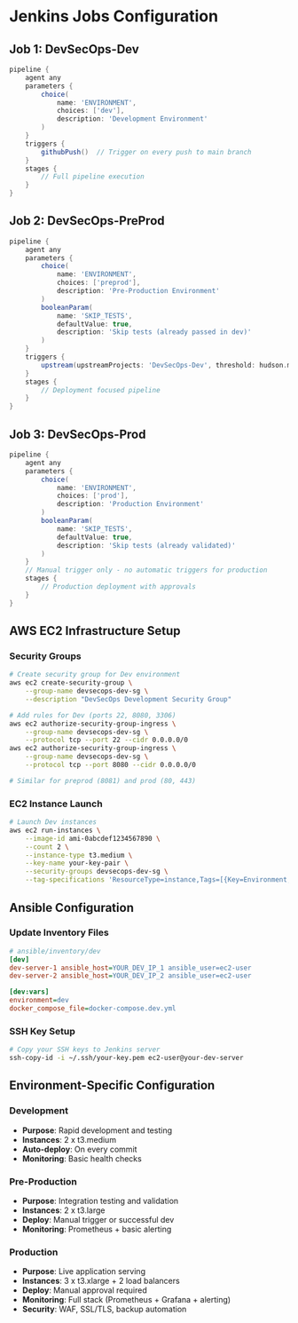 # Jenkins Jobs Configuration

## Job 1: DevSecOps-Dev
```groovy
pipeline {
    agent any
    parameters {
        choice(
            name: 'ENVIRONMENT',
            choices: ['dev'],
            description: 'Development Environment'
        )
    }
    triggers {
        githubPush()  // Trigger on every push to main branch
    }
    stages {
        // Full pipeline execution
    }
}
```

## Job 2: DevSecOps-PreProd
```groovy
pipeline {
    agent any
    parameters {
        choice(
            name: 'ENVIRONMENT',
            choices: ['preprod'],
            description: 'Pre-Production Environment'
        )
        booleanParam(
            name: 'SKIP_TESTS',
            defaultValue: true,
            description: 'Skip tests (already passed in dev)'
        )
    }
    triggers {
        upstream(upstreamProjects: 'DevSecOps-Dev', threshold: hudson.model.Result.SUCCESS)
    }
    stages {
        // Deployment focused pipeline
    }
}
```

## Job 3: DevSecOps-Prod
```groovy
pipeline {
    agent any
    parameters {
        choice(
            name: 'ENVIRONMENT',
            choices: ['prod'],
            description: 'Production Environment'
        )
        booleanParam(
            name: 'SKIP_TESTS',
            defaultValue: true,
            description: 'Skip tests (already validated)'
        )
    }
    // Manual trigger only - no automatic triggers for production
    stages {
        // Production deployment with approvals
    }
}
```

## AWS EC2 Infrastructure Setup

### Security Groups
```bash
# Create security group for Dev environment
aws ec2 create-security-group \
    --group-name devsecops-dev-sg \
    --description "DevSecOps Development Security Group"

# Add rules for Dev (ports 22, 8080, 3306)
aws ec2 authorize-security-group-ingress \
    --group-name devsecops-dev-sg \
    --protocol tcp --port 22 --cidr 0.0.0.0/0
aws ec2 authorize-security-group-ingress \
    --group-name devsecops-dev-sg \
    --protocol tcp --port 8080 --cidr 0.0.0.0/0

# Similar for preprod (8081) and prod (80, 443)
```

### EC2 Instance Launch
```bash
# Launch Dev instances
aws ec2 run-instances \
    --image-id ami-0abcdef1234567890 \
    --count 2 \
    --instance-type t3.medium \
    --key-name your-key-pair \
    --security-groups devsecops-dev-sg \
    --tag-specifications 'ResourceType=instance,Tags=[{Key=Environment,Value=dev},{Key=Project,Value=DevSecOps}]'
```

## Ansible Configuration

### Update Inventory Files
```ini
# ansible/inventory/dev
[dev]
dev-server-1 ansible_host=YOUR_DEV_IP_1 ansible_user=ec2-user
dev-server-2 ansible_host=YOUR_DEV_IP_2 ansible_user=ec2-user

[dev:vars]
environment=dev
docker_compose_file=docker-compose.dev.yml
```

### SSH Key Setup
```bash
# Copy your SSH keys to Jenkins server
ssh-copy-id -i ~/.ssh/your-key.pem ec2-user@your-dev-server
```

## Environment-Specific Configuration

### Development
- **Purpose**: Rapid development and testing
- **Instances**: 2 x t3.medium
- **Auto-deploy**: On every commit
- **Monitoring**: Basic health checks

### Pre-Production
- **Purpose**: Integration testing and validation
- **Instances**: 2 x t3.large
- **Deploy**: Manual trigger or successful dev
- **Monitoring**: Prometheus + basic alerting

### Production
- **Purpose**: Live application serving
- **Instances**: 3 x t3.xlarge + 2 load balancers
- **Deploy**: Manual approval required
- **Monitoring**: Full stack (Prometheus + Grafana + alerting)
- **Security**: WAF, SSL/TLS, backup automation
